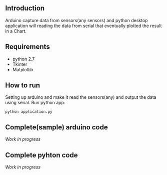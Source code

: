 ## Introduction

Arduino capture data from sensors(any sensors) and python desktop application will reading the data from serial that eventually plotted the result in a Chart.


## Requirements
- python 2.7
- Tkinter
- Matplotlib

## How to run
Setting up arduino and make it read the sensors(any) and output the data using serial. Run python app:

```
python application.py
```

## Complete(sample) arduino code
*Work in progress*

## Complete pyhton code

*Work in progress*